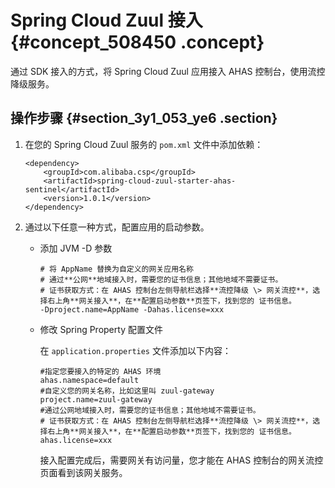 # Spring Cloud Zuul 接入 {#concept_508450 .concept}

通过 SDK 接入的方式，将 Spring Cloud Zuul 应用接入 AHAS 控制台，使用流控降级服务。

## 操作步骤 {#section_3y1_053_ye6 .section}

1.  在您的 Spring Cloud Zuul 服务的 `pom.xml` 文件中添加依赖：

    ``` {#codeblock_eot_yp7_uxi}
    <dependency>
        <groupId>com.alibaba.csp</groupId>
        <artifactId>spring-cloud-zuul-starter-ahas-sentinel</artifactId>
        <version>1.0.1</version>
    </dependency>
    ```

2.  通过以下任意一种方式，配置应用的启动参数。
    -   添加 JVM -D 参数

        ``` {#codeblock_965_g6f_dki}
        # 将 AppName 替换为自定义的网关应用名称
        # 通过**公网**地域接入时，需要您的证书信息；其他地域不需要证书。
        # 证书获取方式：在 AHAS 控制台左侧导航栏选择**流控降级 \> 网关流控**，选择右上角**网关接入**，在**配置启动参数**页签下，找到您的 证书信息。
        -Dproject.name=AppName -Dahas.license=xxx
        ```

    -   修改 Spring Property 配置文件

        在 `application.properties` 文件添加以下内容：

        ``` {#codeblock_x0l_2sh_8uj}
        #指定您要接入的特定的 AHAS 环境
        ahas.namespace=default
        #自定义您的网关名称，比如这里叫 zuul-gateway
        project.name=zuul-gateway
        #通过公网地域接入时，需要您的证书信息；其他地域不需要证书。
        # 证书获取方式：在 AHAS 控制台左侧导航栏选择**流控降级 \> 网关流控**，选择右上角**网关接入**，在**配置启动参数**页签下，找到您的 证书信息。
        ahas.license=xxx
        ```

        接入配置完成后，需要网关有访问量，您才能在 AHAS 控制台的网关流控页面看到该网关服务。


